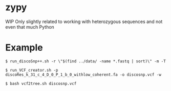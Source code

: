 # zypy
WIP
Only slightly related to working with heterozygous sequences and not even that much Python

Example
=======
`$ run_discoSnp++.sh -r \"$(find ../data/ -name *.fastq | sort)\" -m -T`

`$ run_VCF_creator.sh -p discoRes_k_31_c_4_D_0_P_1_b_0_withlow_coherent.fa -o discosnp.vcf -w`

`$ bash vcf2tree.sh discosnp.vcf`
